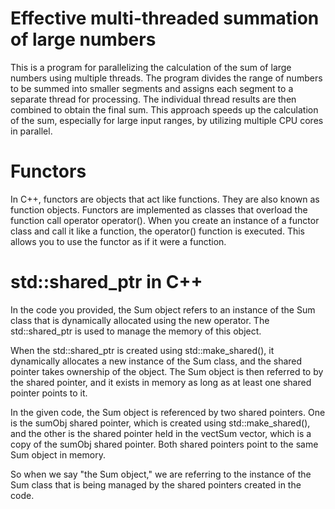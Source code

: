 # Effective multi-threaded summation of large numbers
This is a program for parallelizing the calculation of the sum of large numbers using multiple threads. 
The program divides the range of numbers to be summed into smaller segments and assigns each segment to a separate thread for processing.
The individual thread results are then combined to obtain the final sum. This approach speeds up the calculation of the sum, especially for large input ranges,
by utilizing multiple CPU cores in parallel.

# Functors
In C++, functors are objects that act like functions. They are also known as function objects.
Functors are implemented as classes that overload the function call operator operator(). 
When you create an instance of a functor class and call it like a function, 
the operator() function is executed. This allows you to use the functor as if it were a function.

# std::shared_ptr in C++
In the code you provided, the Sum object refers to an instance of the Sum class that is dynamically allocated using the new operator. The std::shared_ptr is used to manage the memory of this object.

When the std::shared_ptr is created using std::make_shared<Sum>(), it dynamically allocates a new instance of the Sum class, and the shared pointer takes ownership of the object. The Sum object is then referred to by the shared pointer, and it exists in memory as long as at least one shared pointer points to it.

In the given code, the Sum object is referenced by two shared pointers. One is the sumObj shared pointer, which is created using std::make_shared<Sum>(), and the other is the shared pointer held in the vectSum vector, which is a copy of the sumObj shared pointer. Both shared pointers point to the same Sum object in memory.

So when we say "the Sum object," we are referring to the instance of the Sum class that is being managed by the shared pointers created in the code.



